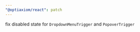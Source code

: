```yaml
---
"@optiaxiom/react": patch
---
```


fix disabled state for `DropdownMenuTrigger` and `PopoverTrigger`
